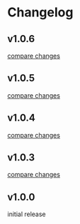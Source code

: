 # Changelog

## v1.0.6

[compare changes](https://github.com/BananaAcid/nuxt-dropzone-filelist/compare/v1.0.5...v1.0.6)

## v1.0.5

[compare changes](https://github.com/BananaAcid/nuxt-dropzone-filelist/compare/v1.0.4...v1.0.5)

## v1.0.4

[compare changes](https://github.com/BananaAcid/nuxt-dropzone-filelist/compare/v1.0.3...v1.0.4)

## v1.0.3

[compare changes](https://github.com/BananaAcid/nuxt-dropzone-filelist/compare/v1.0.1...v1.0.3)

## v1.0.0
initial release

